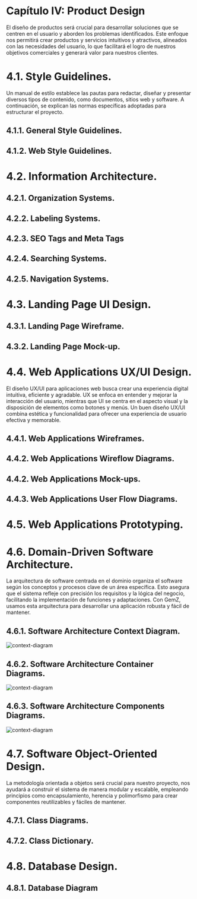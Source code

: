 # Capítulo IV: Product Design

El diseño de productos será crucial para desarrollar soluciones que se centren en el usuario y aborden los problemas identificados. Este enfoque nos permitirá crear productos y servicios intuitivos y atractivos, alineados con las necesidades del usuario, lo que facilitará el logro de nuestros objetivos comerciales y generará valor para nuestros clientes.

# 4.1. Style Guidelines.

Un manual de estilo establece las pautas para redactar, diseñar y presentar diversos tipos de contenido, como documentos, sitios web y software. A continuación, se explican las normas específicas adoptadas para estructurar el proyecto.

## 4.1.1. General Style Guidelines.
## 4.1.2. Web Style Guidelines.
# 4.2. Information Architecture.
## 4.2.1. Organization Systems.
## 4.2.2. Labeling Systems.
## 4.2.3. SEO Tags and Meta Tags
## 4.2.4. Searching Systems.
## 4.2.5. Navigation Systems.
# 4.3. Landing Page UI Design.
## 4.3.1. Landing Page Wireframe.
## 4.3.2. Landing Page Mock-up.
# 4.4. Web Applications UX/UI Design.

El diseño UX/UI para aplicaciones web busca crear una experiencia digital intuitiva, eficiente y agradable. UX se enfoca en entender y mejorar la interacción del usuario, mientras que UI se centra en el aspecto visual y la disposición de elementos como botones y menús. Un buen diseño UX/UI combina estética y funcionalidad para ofrecer una experiencia de usuario efectiva y memorable.

## 4.4.1. Web Applications Wireframes.
## 4.4.2. Web Applications Wireflow Diagrams.
## 4.4.2. Web Applications Mock-ups.
## 4.4.3. Web Applications User Flow Diagrams.
# 4.5. Web Applications Prototyping.
# 4.6. Domain-Driven Software Architecture.

La arquitectura de software centrada en el dominio organiza el software según los conceptos y procesos clave de un área específica. Esto asegura que el sistema refleje con precisión los requisitos y la lógica del negocio, facilitando la implementación de funciones y adaptaciones. Con GemZ, usamos esta arquitectura para desarrollar una aplicación robusta y fácil de mantener.

## 4.6.1. Software Architecture Context Diagram.

![context-diagram](assets/ContextDiagram.png)

## 4.6.2. Software Architecture Container Diagrams.

![context-diagram](assets/diagramContainerr.png)

## 4.6.3. Software Architecture Components Diagrams.

![context-diagram](assets/DiagramComponent.png)

# 4.7. Software Object-Oriented Design.

La metodología orientada a objetos será crucial para nuestro proyecto, nos ayudará a construir el sistema de manera modular y escalable, empleando principios como encapsulamiento, herencia y polimorfismo para crear componentes reutilizables y fáciles de mantener.

## 4.7.1. Class Diagrams.
## 4.7.2. Class Dictionary.
# 4.8. Database Design.
## 4.8.1. Database Diagram

